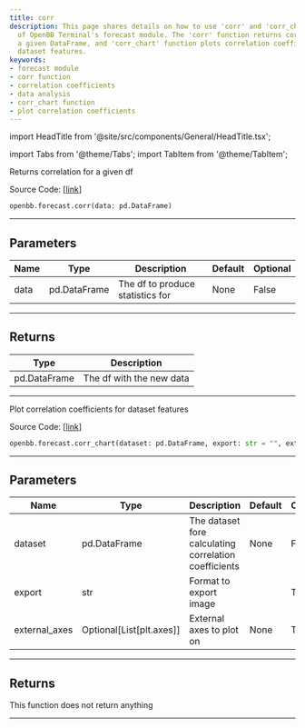 ```yaml
---
title: corr
description: This page shares details on how to use 'corr' and 'corr_chart' functions
  of OpenBB Terminal's forecast module. The 'corr' function returns correlation for
  a given DataFrame, and 'corr_chart' function plots correlation coefficients for
  dataset features.
keywords:
- forecast module
- corr function
- correlation coefficients
- data analysis
- corr_chart function
- plot correlation coefficients
---
```


import HeadTitle from '@site/src/components/General/HeadTitle.tsx';

<HeadTitle title="forecast.corr - Reference | OpenBB SDK Docs" />

import Tabs from '@theme/Tabs';
import TabItem from '@theme/TabItem';

<Tabs>
<TabItem value="model" label="Model" default>

Returns correlation for a given df

Source Code: [[link](https://github.com/OpenBB-finance/OpenBB/tree/main/openbb_terminal/forecast/forecast_model.py#L521)]

```python
openbb.forecast.corr(data: pd.DataFrame)
```

---

## Parameters

| Name | Type | Description | Default | Optional |
| ---- | ---- | ----------- | ------- | -------- |
| data | pd.DataFrame | The df to produce statistics for | None | False |


---

## Returns

| Type | Description |
| ---- | ----------- |
| pd.DataFrame | The df with the new data |
---

</TabItem>
<TabItem value="view" label="Chart">

Plot correlation coefficients for dataset features

Source Code: [[link](https://github.com/OpenBB-finance/OpenBB/tree/main/openbb_terminal/forecast/forecast_view.py#L170)]

```python
openbb.forecast.corr_chart(dataset: pd.DataFrame, export: str = "", external_axes: Optional[List[axes]] = None)
```

---

## Parameters

| Name | Type | Description | Default | Optional |
| ---- | ---- | ----------- | ------- | -------- |
| dataset | pd.DataFrame | The dataset fore calculating correlation coefficients | None | False |
| export | str | Format to export image |  | True |
| external_axes | Optional[List[plt.axes]] | External axes to plot on | None | True |


---

## Returns

This function does not return anything

---

</TabItem>
</Tabs>
